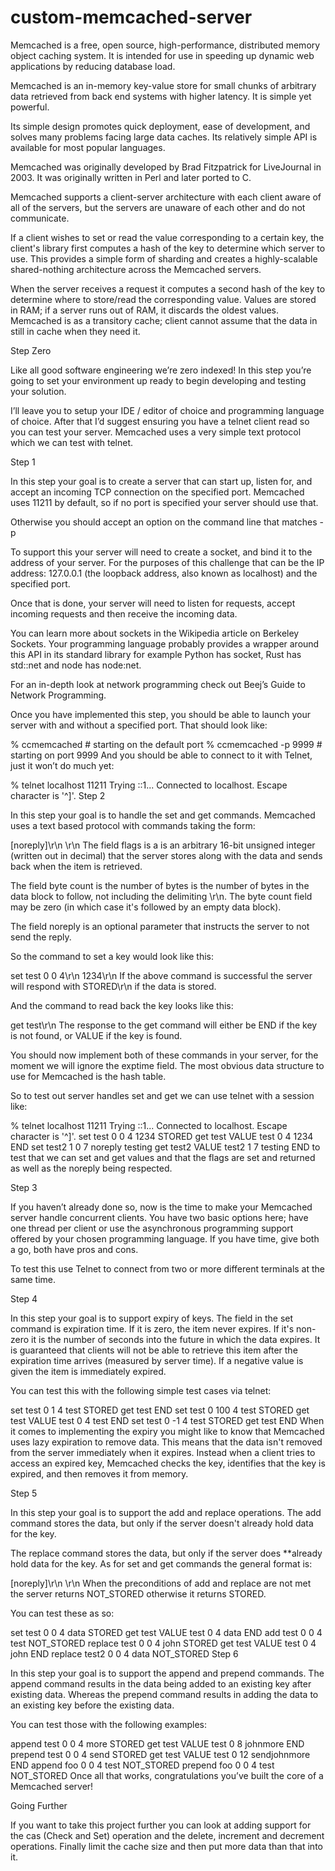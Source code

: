 # custom-memcached-server

Memcached is a free, open source, high-performance, distributed memory object caching system. It is intended for use in speeding up dynamic web applications by reducing database load.

Memcached is an in-memory key-value store for small chunks of arbitrary data retrieved from back end systems with higher latency. It is simple yet powerful.

Its simple design promotes quick deployment, ease of development, and solves many problems facing large data caches. Its relatively simple API is available for most popular languages.

Memcached was originally developed by Brad Fitzpatrick for LiveJournal in 2003. It was originally written in Perl and later ported to C.

Memcached supports a client-server architecture with each client aware of all of the servers, but the servers are unaware of each other and do not communicate.

If a client wishes to set or read the value corresponding to a certain key, the client's library first computes a hash of the key to determine which server to use. This provides a simple form of sharding and creates a highly-scalable shared-nothing architecture across the Memcached servers.

When the server receives a request it computes a second hash of the key to determine where to store/read the corresponding value. Values are stored in RAM; if a server runs out of RAM, it discards the oldest values. Memcached is as a transitory cache; client cannot assume that the data in still in cache when they need it.

Step Zero

Like all good software engineering we’re zero indexed! In this step you’re going to set your environment up ready to begin developing and testing your solution.

I’ll leave you to setup your IDE / editor of choice and programming language of choice. After that I’d suggest ensuring you have a telnet client read so you can test your server. Memcached uses a very simple text protocol which we can test with telnet.

Step 1

In this step your goal is to create a server that can start up, listen for, and accept an incoming TCP connection on the specified port. Memcached uses 11211 by default, so if no port is specified your server should use that.

Otherwise you should accept an option on the command line that matches -p <port number>

To support this your server will need to create a socket, and bind it to the address of your server. For the purposes of this challenge that can be the IP address: 127.0.0.1 (the loopback address, also known as localhost) and the specified port.

Once that is done, your server will need to listen for requests, accept incoming requests and then receive the incoming data.

You can learn more about sockets in the Wikipedia article on Berkeley Sockets. Your programming language probably provides a wrapper around this API in its standard library for example Python has socket, Rust has std::net and node has node:net.

For an in-depth look at network programming check out Beej’s Guide to Network Programming.

Once you have implemented this step, you should be able to launch your server with and without a specified port. That should look like:

% ccmemcached # starting on the default port
% ccmemcached -p 9999 # starting on port 9999
And you should be able to connect to it with Telnet, just it won’t do much yet:

% telnet localhost 11211
Trying ::1...
Connected to localhost.
Escape character is '^]'.
Step 2

In this step your goal is to handle the set and get commands. Memcached uses a text based protocol with commands taking the form:

<command name> <key> <flags> <exptime> <byte count> [noreply]\\r\\n
<data block>\\r\\n
The field flags is a is an arbitrary 16-bit unsigned integer (written out in decimal) that the server stores along with the data and sends back when the item is retrieved.

The field byte count is the number of bytes is the number of bytes in the data block to follow, not including the delimiting \\r\\n. The byte count field may be zero (in which case it's followed by an empty data block).

The field noreply is an optional parameter that instructs the server to not send the reply.

So the command to set a key would look like this:

set test 0 0 4\\r\\n
1234\\r\\n
If the above command is successful the server will respond with STORED\\r\\n if the data is stored.

And the command to read back the key looks like this:

get test\\r\\n
The response to the get command will either be END if the key is not found, or VALUE <data block> <flags> <byte count> if the key is found.

You should now implement both of these commands in your server, for the moment we will ignore the exptime field. The most obvious data structure to use for Memcached is the hash table.

So to test out server handles set and get we can use telnet with a session like:

% telnet localhost 11211
Trying ::1...
Connected to localhost.
Escape character is '^]'.
set test 0 0 4
1234
STORED
get test
VALUE test 0 4
1234
END
set test2 1 0 7 noreply
testing
get test2
VALUE test2 1 7
testing
END
to test that we can set and get values and that the flags are set and returned as well as the noreply being respected.

Step 3

If you haven’t already done so, now is the time to make your Memcached server handle concurrent clients. You have two basic options here; have one thread per client or use the asynchronous programming support offered by your chosen programming language. If you have time, give both a go, both have pros and cons.

To test this use Telnet to connect from two or more different terminals at the same time.

Step 4

In this step your goal is to support expiry of keys. The field <exptime> in the set command is expiration time. If it is zero, the item never expires. If it's non-zero it is the number of seconds into the future in which the data expires. It is guaranteed that clients will not be able to retrieve this item after the expiration time arrives (measured by server time). If a negative value is given the item is immediately expired.

You can test this with the following simple test cases via telnet:

set test 0 1 4
test
STORED
get test
END
set test 0 100 4
test
STORED
get test
VALUE test 0 4
test
END
set test 0 -1 4
test
STORED
get test
END
When it comes to implementing the expiry you might like to know that Memcached uses lazy expiration to remove data. This means that the data isn't removed from the server immediately when it expires. Instead when a client tries to access an expired key, Memcached checks the key, identifies that the key is expired, and then removes it from memory.

Step 5

In this step your goal is to support the add and replace operations. The add command stores the data, but only if the server doesn't already hold data for the key.

The replace command stores the data, but only if the server does **already hold data for the key. As for set and get commands the general format is:

<command name> <key> <flags> <exptime> <byte cound> [noreply]\\r\\n
<data block>\\r\\n
When the preconditions of add and replace are not met the server returns NOT_STORED otherwise it returns STORED.

You can test these as so:

set test 0 0 4
data
STORED
get test
VALUE test 0 4
data
END
add test 0 0 4
test
NOT_STORED
replace test 0 0 4
john
STORED
get test
VALUE test 0 4
john
END
replace test2 0 0 4
data
NOT_STORED
Step 6

In this step your goal is to support the append and prepend commands. The append command results in the data being added to an existing key after existing data. Whereas the prepend command results in adding the data to an existing key before the existing data.

You can test those with the following examples:

append test 0 0 4
more
STORED
get test
VALUE test 0 8
johnmore
END
prepend test 0 0 4
send
STORED
get test
VALUE test 0 12
sendjohnmore
END
append foo 0 0 4
test
NOT_STORED
prepend foo 0 0 4
test
NOT_STORED
Once all that works, congratulations you’ve built the core of a Memcached server!

Going Further

If you want to take this project further you can look at adding support for the cas (Check and Set) operation and the delete, increment and decrement operations. Finally limit the cache size and then put more data than that into it.
